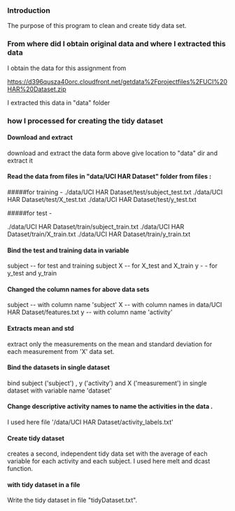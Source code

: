 ### Introduction

The purpose of this program to clean and create tidy data set. 

### From where did I obtain original data and where I extracted this data 

I obtain the data for this assignment from 

https://d396qusza40orc.cloudfront.net/getdata%2Fprojectfiles%2FUCI%20HAR%20Dataset.zip 

I extracted this data in "data" folder

### how I processed for creating the tidy dataset

#### Download and extract 

download and extract the data form above give location to "data" dir and extract it 

#### Read the data from files in "data/UCI HAR Dataset" folder from files :

#####for training -
./data/UCI HAR Dataset/test/subject_test.txt
./data/UCI HAR Dataset/test/X_test.txt
./data/UCI HAR Dataset/test/y_test.txt

#####for test -

 ./data/UCI HAR Dataset/train/subject_train.txt
 ./data/UCI HAR Dataset/train/X_train.txt
 ./data/UCI HAR Dataset/train/y_train.txt


#### Bind the test and training data in variable 
 subject -- for test and training subject 
 X  -- for X_test and X_train
 y - - for y_test and y_train 
 
#### Changed the column names for above data sets 
 
 subject -- with column name 'subject'
 X -- with column names in data/UCI HAR Dataset/features.txt
 y -- with column name 'activity'
 
#### Extracts mean and std 

extract only the measurements on the mean and standard deviation for each measurement from 'X' data set.
 
#### Bind the datasets in single dataset

bind subject ('subject') , y ('activity') and X ('measurement') in single dataset with variable name 'dataset'
 
#### Change descriptive activity names to name the activities in the data .

I used here file '/data/UCI HAR Dataset/activity_labels.txt'

#### Create tidy dataset

creates a second, independent tidy data set with the average of each variable for each activity and each subject. I
used here melt and dcast function.

#### with tidy dataset in a file 

Write the tidy dataset in file "tidyDataset.txt". 

 
 
 